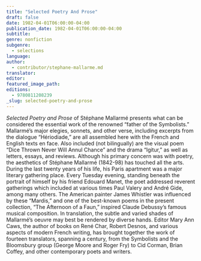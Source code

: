 ```yaml
---
title: "Selected Poetry And Prose"
draft: false
date: 1982-04-01T06:00:00-04:00
publication_date: 1982-04-01T06:00:00-04:00
subtitle:
genre: nonfiction
subgenre:
  - selections
language:
author:
  - contributor/stephane-mallarme.md
translator:
editor:
featured_image_path:
editions:
  - 9780811208239
_slug: selected-poetry-and-prose
---
```


_Selected Poetry and Prose_ of Stéphane Mallarmé presents what can be considered the essential work of the renowned “father of the Symbolists.” Mallarmé’s major elegies, sonnets, and other verse, including excerpts from the dialogue “Hériodiade,” are all assembled here with the French and English texts en face. Also included (not bilingually) are the visual poem “Dice Thrown Never Will Annul Chance” and the drama “Igitur,” as well as letters, essays, and reviews. Although his primary concern was with poetry, the aesthetics of Stéphane Mallarmé (1842-98) has touched all the arts. During the last twenty years of his life, his Paris apartment was a major literary gathering place. Every Tuesday evening, standing beneath the portrait of himself by his friend Edouard Manet, the poet addressed reverent gatherings which included at various times Paul Valery and André Gide, among many others. The American painter James Whistler was influenced by these “Mardis,” and one of the best-known poems in the present collection, “The Afternoon of a Faun,” inspired Claude Debussy’s famous musical composition. In translation, the subtle and varied shades of Mallarmé’s oeuvre may best be rendered by diverse hands. Editor Mary Ann Caws, the author of books on René Char, Robert Desnos, and various aspects of modern French writing, has brought together the work of fourteen translators, spanning a century, from the Symbolists and the Bloomsbury group (George Moore and Roger Fry) to Cid Corman, Brian Coffey, and other contemporary poets and writers.

